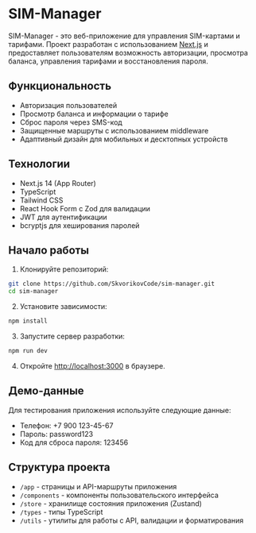 # SIM-Manager

SIM-Manager - это веб-приложение для управления SIM-картами и тарифами. Проект разработан с использованием [Next.js](https://nextjs.org) и предоставляет пользователям возможность авторизации, просмотра баланса, управления тарифами и восстановления пароля.

## Функциональность

- Авторизация пользователей
- Просмотр баланса и информации о тарифе
- Сброс пароля через SMS-код
- Защищенные маршруты с использованием middleware
- Адаптивный дизайн для мобильных и десктопных устройств

## Технологии

- Next.js 14 (App Router)
- TypeScript
- Tailwind CSS
- React Hook Form с Zod для валидации
- JWT для аутентификации
- bcryptjs для хеширования паролей

## Начало работы

1. Клонируйте репозиторий:

```bash
git clone https://github.com/SkvorikovCode/sim-manager.git
cd sim-manager
```

2. Установите зависимости:

```bash
npm install
```

3. Запустите сервер разработки:

```bash
npm run dev
```

4. Откройте [http://localhost:3000](http://localhost:3000) в браузере.

## Демо-данные

Для тестирования приложения используйте следующие данные:

- Телефон: +7 900 123-45-67
- Пароль: password123
- Код для сброса пароля: 123456

## Структура проекта

- `/app` - страницы и API-маршруты приложения
- `/components` - компоненты пользовательского интерфейса
- `/store` - хранилище состояния приложения (Zustand)
- `/types` - типы TypeScript
- `/utils` - утилиты для работы с API, валидации и форматирования
